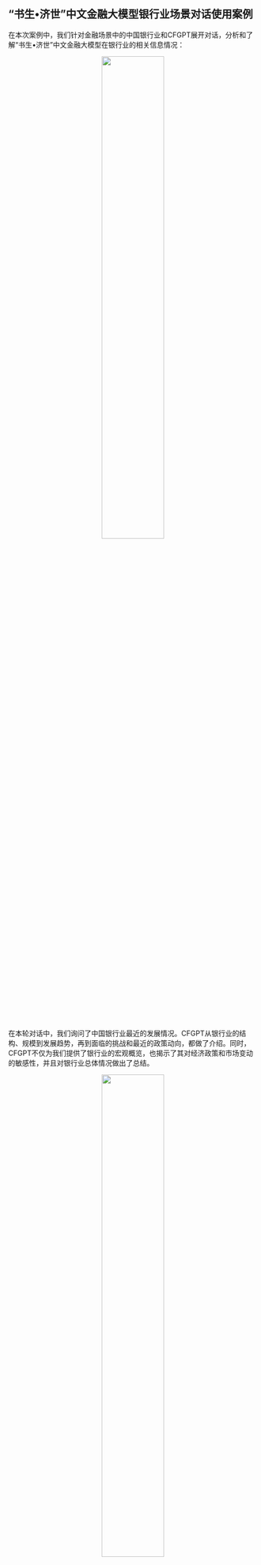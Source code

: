 ## “书生•济世”中文金融大模型银行业场景对话使用案例

在本次案例中，我们针对金融场景中的中国银行业和CFGPT展开对话，分析和了解“书生•济世”中文金融大模型在银行业的相关信息情况：

<div align="center">
<img align="center" src=cimges/bank/A.png width="50%"/>
</div>

在本轮对话中，我们询问了中国银行业最近的发展情况。CFGPT从银行业的结构、规模到发展趋势，再到面临的挑战和最近的政策动向，都做了介绍。同时，CFGPT不仅为我们提供了银行业的宏观概览，也揭示了其对经济政策和市场变动的敏感性，并且对银行业总体情况做出了总结。

<div align="center">
<img align="center" src=cimges/bank/B-1.png width="50%"/>
</div>


在针对银行业政策这个话题下，我们在这一轮对话中，进一步询问了为何近期（2024年3月份提问）对银行业的政策被视为利好。CFGPT的回答突出了LPR调整对经济和金融市场的重要影响。特别是，CFGPT解释了5年期以上LPR下调对于降低长期贷款成本、支持实体经济、以及促进房地产市场稳定的积极作用。这显示了CFGPT能够对经济政策开展分析，以易于理解的方式向用户解释这些政策的具体影响。

<div align="center">
<img align="center" src=cimges/bank/C-1-1.png width="50%"/>
</div>



接着此前的话题，在这一轮对话中，我们进一步询问了银行业与实体经济、房地产之间的关系，并探讨这些产业与银行业发展的相关性。CFGPT阐述了银行业如何通过融资支持、经济稳定器的角色、以及对房地产市场和基础设施建设的贷款支持，与实体经济和房地产市场紧密相连。上述解释说明了模型对经济系统内部联系具有一定的理解能力，也学习到了银行业在促进经济发展和维持市场稳定中的关键作用。


<div align="center">
<img align="center" src=cimges/bank/C-1-2.png width="50%"/>
</div>

在这一轮对话中，我们重新到银行业这个大话题下，询问了国有行、股份行、城商行、农商行在中国银行业发展中的角色以及他们在利好政策下受到的影响。CFGPT的回答提供了对这四大银行类别的介绍和分析，强调了它们在支持实体经济、推动金融创新和服务地方经济发展中的独特作用和贡献。展现了CFGPT对中国银行业多元化特征的理解，帮助我们了解各类银行在中国经济中的重要性，还揭示了它们在响应国家政策和市场变化中的灵活性和创新能力。

<div align="center">
<img align="center" src=cimges/bank/D-1-1-1.png width="50%"/>
</div>



在这一轮对话中，我们进一步询问了2024年利好政策对银行业及其通过银行业对实体经济（如房地产、基础设施建设等）产生的影响。CFGPT的回答强调了政策利好不仅直接对银行业有利，而且通过银行业对实体经济领域产生积极效应，并形成了一个良性的相互促进循环，说明了银行业与实体经济之间的紧密联系和相互依赖关系，同时也突出了银行业在促进经济发展和稳定中的重要角色。通过这样的解释，展现了模型的行业洞察力和对经济政策影响的理解推理，帮助用户认识和感知金融政策背后的复杂机制和长远影响。

<div align="center">
<img align="center" src=cimges/bank/B-2.png width="50%"/>
</div>



我们再次回到了银行业本身，询问了中国银行业的结构和规模对自身发展的影响。CFGPT阐述了中国银行业的规模和结构如何促进竞争力和效率的提升、支持银行国际化发展、增强抗风险能力，以及促进金融包容性，这些回答有助于用户理解银行业的运作机制及其在经济体系中的作用。

<div align="center">
<img align="center" src=cimges/bank/C-2-1.png width="50%"/>
</div>

在这一轮对话中，我们针对不太了解的金融技术（FinTech）进一步向CFGPT发问。CFGPT的回答解释了FinTech是利用新技术来创新金融服务的过程，涵盖了从数字支付、在线银行到人工智能和大数据分析等多个领域。列举了金融技术提高银行业效率的几个关键方式，展示了FinTech如何使金融服务更加便捷、高效和个性化。

<div align="center">
<img align="center" src=cimges/bank/C-2-2.png width="50%"/>
</div>


我们进一步针对“包容性”在银行业中的价值进行发问。CFGPT的回答强调了金融包容性如何扩大金融服务的覆盖范围，从而支持更广泛人群的经济活动和创业计划。此外，金融包容性对于维护金融稳定性、防止金融危机的发生，以及促进经济增长和社会进步也至关重要。通过这样的解释，模型不仅展示了金融包容性在社会层面的重要性，还揭示了它对银行业具有重要的经济意义，也表明了银行业在促进金融包容性方面的关键作用，同时也反映了银行业通过支持金融包容性来实现可持续发展的潜力。

<div align="center">
<img align="center" src=cimges/bank/B-3.png width="50%"/>
</div>

在针对银行业价值的问题之后，我们继续在银行业发展的风险进行提问，咨询了不良率和拔备覆盖率的含义与影响。CFGPT的解释了不良率和拨备覆盖率的概念。通过这样的解释，模型帮助我们理解了监控不良率和提高拨备覆盖率在维护银行资产质量和稳定发展中的重要性，同时也指出了对投资者和市场监管机构评估银行业绩和风险管理水平的意义。这体现了模型在解释金融指标和评估其对银行业影响方面的能力，为用户提供洞察银行业风险管理策略和财务健康状况的重要信息。

<div align="center">
<img align="center" src=cimges/bank/C-3-1.png width="50%"/>
</div>

我们层层递进，进一步针对拨备覆盖率发问。CFGPT的回答解释了拨备覆盖率超过100%表明银行为潜在信贷损失准备的资金超过了当前的不良贷款总额，这体现了银行良好的风险管理策略和对未来不确定性的预防。然而，CFGPT也指出，过高的拨备覆盖率可能会影响银行的资金利用效率和盈利能力，因此银行需要在提高风险防范能力和保持资金运营效率之间找到平衡。通过这样的解释，模型帮助我们理解了拨备覆盖率在银行风险管理中的重要作用以及如何通过合理设定拨备覆盖率以达到风险控制和资本运营效率的最优平衡，为用户提供了关于银行财务健康和风险管理策略的信息辅助。

<div align="center">
<img align="center" src=cimges/bank/D-3-1-1.png width="50%"/>
</div>

沿着拨备覆盖率调整的问题，我们继续追问关于拨备覆盖率的调整方式。CFGPT指出，拨备覆盖率的调整是银行风险管理策略的一部分，旨在在不同经济条件下保持银行财务稳健和信贷质量，并展示了拨备覆盖率调整背后的复杂考量，包括经济趋势、银行业绩和市场情绪等因素，强调了银行在调整拨备覆盖率时需要在提高风险防范能力和保持资金运营效率之间寻找平衡。

<div align="center">
<img align="center" src=cimges/bank/E.png width="50%"/>
</div>

在最后一轮对话中，我们让CFGPT进一步总结本次聊天的内容。经过分析汇总，CFGPT从以下几个方面展开了回答，包括其最新发展、面临的挑战、以及金融技术和金融包容性的影响等。从银行业的结构和规模，到不良率和拨备覆盖率的重要性，再到金融技术如何提升银行业效率，每个话题都突显了中国银行业的复杂性和其在经济中的关键角色。这次对话，不仅展示了中国银行业的动态和挑战，也反映了银行业适应变化、创新服务和促进经济发展的能力。希望这些讨论能为你提供有价值的洞见和理解。

<div align="center">
<img align="center" src=cimges/bank/F.png width="80%"/>
</div>

最后，我将整个对话过程绘制成了以上的思维导图。从思维导图中，我们可以看到，CFGPT从不同角度综合地展现了当前银行业的状态和趋势。总结来说，CFGPT在此对话中展现了以下几个价值点：

1. 信息整合与解析能力：能够整合大量的信息，并将其解析成易于理解的概念和关联，帮助用户把握银行业的复杂性和多维度。

2. 深度分析：通过提供关于金融政策、市场动态、技术创新以及宏观经济因素的深度分析，能够揭示银行业的内在机制和外部影响因素。

3. 预见性：不仅分析了当前状况，还关注未来趋势，如金融技术的发展对银行业效率提升的潜在影响，以及金融包容性如何成为推动经济增长的关键因素。

4. 政策影响评估：详细讨论了利好政策如何通过银行业的传导作用影响到实体经济，从而体现了银行业在经济生态中的中心地位。

5. 风险管理：在讨论拨备覆盖率和不良贷款比例时，提供了关于风险管理和资产质量评估的重要见解，这对于银行业的稳健运营至关重要。

6. 综合评估能力：不仅关注单一指标，还考虑了不良贷款率、拨备覆盖率等多个指标间的关系，以及它们与整体经济状况的相互作用。

7. 策略性建议：在分析完银行业各方面因素后，能够提供针对性的策略建议，帮助银行业平衡风险和收益，实现可持续发展。

整体而言，CFGPT不仅展现了数据解读和分析能力，还能以高度概括和整合的方式提供信息，从而帮助用户更好地理解和评估银行业的现状和未来发展。





